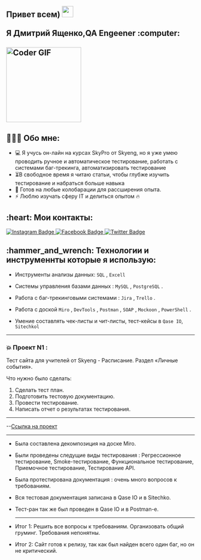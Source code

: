 <h2 align="left">
 <abc>
  <br>Привет всем) <img src="https://user-images.githubusercontent.com/42378118/110234147-e3259600-7f4e-11eb-95be-0c4047144dea.gif" width="30"><br>
  <br>Я Дмитрий Ященко,QA Engeener :computer:<br>
  <br>
    <img src="https://media.giphy.com/media/SWoSkN6DxTszqIKEqv/giphy.gif" alt="Coder GIF" width="200">
 </abc>
  <h2 align="left">👨🏻‍💻 Обо мне:</h2>

- :computer:  Я учусь он-лайн на курсах SkyPro от Skyeng, но я уже умею проводить ручное и автоматическое тестирование, работать с системами баг-трекинга, автоматизировать тестирование
- :hourglass_flowing_sand:В свободное время я читаю статьи, чтобы глубже изучить тестирование и набраться больше навыка
- :rocket: Готов на любые колобарации для рассширения опыта. 
- :zap: Люблю изучать сферу IT  и делиться опытом :fire:

<h2 align="left">:heart: Мои контакты:</h2>
<a href="https://www.instagram.com/iradiik/">
    <img src="https://img.shields.io/badge/Instagram-red?logo=instagram&logoColor=white" alt="Instagram Badge"/>
  </a>
<a href="https://www.facebook.com/iradost/">
    <img src="https://img.shields.io/badge/Facebook-navy?logo=facebook&logoColor=white" alt="Facebook Badge"/>
  </a>
  <a href="https://vk.com/ledimaksim">
    <img src="https://img.shields.io/badge/vk-blue?logo=vk&logoColor=white" alt="Twitter Badge"/>
  </a>
</h2> 
<h2 align="left">:hammer_and_wrench: Технологии и инструменнты которые я использую:</h2>

- Инструменты анализы данных: ``SQL`` , ``Excell`` 

- Системы управления базами данных : ``MySQL`` , ``PostgreSQL`` .
- Работа с баг-трекинговыми системами : ``Jira`` , ``Trello`` .
- Работа с доской ``Miro`` , ``DevTools`` , ``Postman`` , ``SOAP`` , ``Mockoon`` , ``PowerShell`` . 
- Умение составлять чек-листы и чит-листы, тест-кейсы в ``Qase IO``,  ``Sitechkol``
----
### :boom: Проект N1 :
Тест сайта для учителей от Skyeng - Расписание. Раздел «Личные события».

Что нужно было сделать:

1. Сделать тест план.
2. Подготовить тестовую документацию.
3. Провести тестирование.
4. Написать отчет о результатах тестирования.

---

--[Ссылка на проект](https://furtive-venom-a7b.notion.site/1-2-49340afb84f34c3da0878c0603abf6e8?pvs=4) 


---

- Была составлена декомпозиция на доске Miro.
- Были проведены следущие виды тестирования : Регрессионное тестирование, Smoke-тестирование, Функциональное тестирование, Приемочное тестирование, Тестирование API.
- Была протестирована документация : очень много вопросов к требованиям.
- Вся тестовая документация записана в Qase IO и в Sitechko.
- Тест-ран так же был проведен в Qase IO и в Postman-e.

  ---

- Итог 1:
Решить все вопросы к требованиям. Организовать общий груминг. Требования непонятны.
- Итог 2:
Сайт готов к релизу, так как был найден всего один баг, но он не критический.





